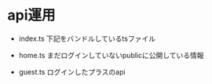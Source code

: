 # api運用

- index.ts
  下記をバンドルしているtsファイル

- home.ts
  まだログインしていないpublicに公開している情報

- guest.ts
  ログインしたプラスのapi
